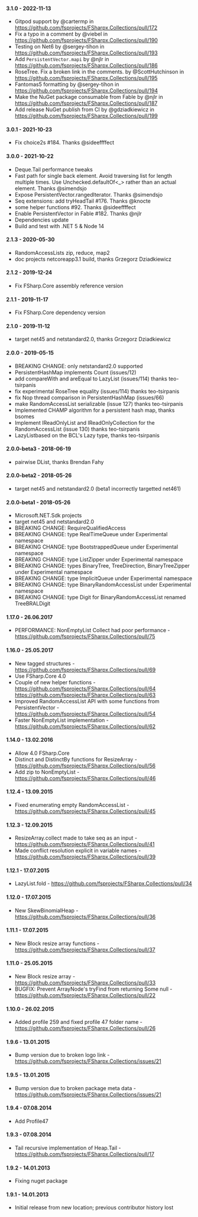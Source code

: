 #### 3.1.0 - 2022-11-13
* Gitpod support by @cartermp in https://github.com/fsprojects/FSharpx.Collections/pull/172
* Fix a typo in a comment by @viebel in https://github.com/fsprojects/FSharpx.Collections/pull/190
* Testing on Net6 by @sergey-tihon in https://github.com/fsprojects/FSharpx.Collections/pull/193
* Add `PersistentVector.mapi` by @njlr in https://github.com/fsprojects/FSharpx.Collections/pull/186
* RoseTree. Fix a broken link in the comments. by @ScottHutchinson in https://github.com/fsprojects/FSharpx.Collections/pull/195
* Fantomas5 formatting by @sergey-tihon in https://github.com/fsprojects/FSharpx.Collections/pull/194
* Make the NuGet package consumable from Fable by @njlr in https://github.com/fsprojects/FSharpx.Collections/pull/187
* Add release NuGet publish from CI by @gdziadkiewicz in https://github.com/fsprojects/FSharpx.Collections/pull/199

#### 3.0.1 - 2021-10-23
* Fix choice2s #184. Thanks @sideeffffect

#### 3.0.0 - 2021-10-22
* Deque.Tail performance tweaks
* Fast path for single back element. Avoid traversing list for length multiple times. Use Unchecked.defaultOf<_> rather than an actual element. Thanks @simendsjo
* Expose PersistentVector.rangedIterator. Thanks @simendsjo
* Seq extensions: add tryHeadTail #176. Thanks @knocte
* some helper functions #92. Thanks @sideeffffect
* Enable PersistentVector in Fable #182. Thanks @njlr
* Dependencies update
* Build and test with .NET 5 & Node 14

#### 2.1.3 - 2020-05-30
* RandomAccessLists zip, reduce, map2
* doc projects netcoreapp3.1 build, thanks Grzegorz Dziadkiewicz

#### 2.1.2 - 2019-12-24
* Fix FSharp.Core assembly reference version

#### 2.1.1 - 2019-11-17
* Fix FSharp.Core dependency version

#### 2.1.0 - 2019-11-12
* target net45 and netstandard2.0, thanks Grzegorz Dziadkiewicz

#### 2.0.0 - 2019-05-15
* BREAKING CHANGE: only netstandard2.0 supported
* PersistentHashMap implements Count (issues/12)
* add compareWith and areEqual to LazyList (issues/114) thanks teo-tsirpanis
* fix experimental RoseTree equality (issues/114) thanks teo-tsirpanis
* fix Nop thread comparison in PersistentHashMap (issues/66)
* make RandomAccessList serializable (issue 127) thanks teo-tsirpanis
* Implemented CHAMP algorithm for a persistent hash map, thanks bsomes
* Implement IReadOnlyList and IReadOnlyCollection for the RandomAccessList (issue 130) thanks teo-tsirpanis
* LazyListbased on the BCL's Lazy type, thanks teo-tsirpanis

#### 2.0.0-beta3 - 2018-06-19
* pairwise DList, thanks Brendan Fahy

#### 2.0.0-beta2 - 2018-05-26
* target net45 and netstandard2.0 (beta1 incorrectly targetted net461)

#### 2.0.0-beta1 - 2018-05-26
* Microsoft.NET.Sdk projects
* target net45 and netstandard2.0
* BREAKING CHANGE: RequireQualifiedAccess
* BREAKING CHANGE: type RealTimeQueue under Experimental namespace
* BREAKING CHANGE: type BootstrappedQueue under Experimental namespace
* BREAKING CHANGE: type ListZipper under Experimental namespace
* BREAKING CHANGE: types BinaryTree, TreeDirection, BinaryTreeZipper under Experimental namespace
* BREAKING CHANGE: type ImplicitQueue under Experimental namespace
* BREAKING CHANGE: type BinaryRandomAccessList under Experimental namespace
* BREAKING CHANGE: type Digit for BinaryRandomAccessList renamed TreeBRALDigit

#### 1.17.0 - 26.06.2017
* PERFORMANCE: NonEmptyList Collect had poor performance - https://github.com/fsprojects/FSharpx.Collections/pull/75

#### 1.16.0 - 25.05.2017
* New tagged structures - https://github.com/fsprojects/FSharpx.Collections/pull/69
* Use FSharp.Core 4.0
* Couple of new helper functions - https://github.com/fsprojects/FSharpx.Collections/pull/64 https://github.com/fsprojects/FSharpx.Collections/pull/63
* Improved RandomAccessList API with some functions from PersistentVector - https://github.com/fsprojects/FSharpx.Collections/pull/54
* Faster NonEmptyList implementation - https://github.com/fsprojects/FSharpx.Collections/pull/62

#### 1.14.0 - 13.02.2016
* Allow 4.0 FSharp.Core
* Distinct and DistinctBy functions for ResizeArray - https://github.com/fsprojects/FSharpx.Collections/pull/56
* Add zip to NonEmptyList - https://github.com/fsprojects/FSharpx.Collections/pull/46

#### 1.12.4 - 13.09.2015
* Fixed enumerating empty RandomAccessList - https://github.com/fsprojects/FSharpx.Collections/pull/45

#### 1.12.3 - 12.09.2015
* ResizeArray.collect made to take seq as an input - https://github.com/fsprojects/FSharpx.Collections/pull/41
* Made conflict resolution explicit in variable names - https://github.com/fsprojects/FSharpx.Collections/pull/39

#### 1.12.1 - 17.07.2015
* LazyList.fold - https://github.com/fsprojects/FSharpx.Collections/pull/34

#### 1.12.0 - 17.07.2015
* New SkewBinomialHeap - https://github.com/fsprojects/FSharpx.Collections/pull/36

#### 1.11.1 - 17.07.2015
* New Block resize array functions - https://github.com/fsprojects/FSharpx.Collections/pull/37

#### 1.11.0 - 25.05.2015
* New Block resize array - https://github.com/fsprojects/FSharpx.Collections/pull/33
* BUGFIX: Prevent ArrayNode's tryFind from returning Some null - https://github.com/fsprojects/FSharpx.Collections/pull/22

#### 1.10.0 - 26.02.2015
* Added profile 259 and fixed profile 47 folder name - https://github.com/fsprojects/FSharpx.Collections/pull/26

#### 1.9.6 - 13.01.2015
* Bump version due to broken logo link - https://github.com/fsprojects/FSharpx.Collections/issues/21

#### 1.9.5 - 13.01.2015
* Bump version due to broken package meta data - https://github.com/fsprojects/FSharpx.Collections/issues/21

#### 1.9.4 - 07.08.2014
* Add Profile47

#### 1.9.3 - 07.08.2014
* Tail recursive implementation of Heap.Tail - https://github.com/fsprojects/FSharpx.Collections/pull/17

#### 1.9.2 - 14.01.2013
* Fixing nuget package

#### 1.9.1 - 14.01.2013
* Initial release from new location; previous contributor history lost
